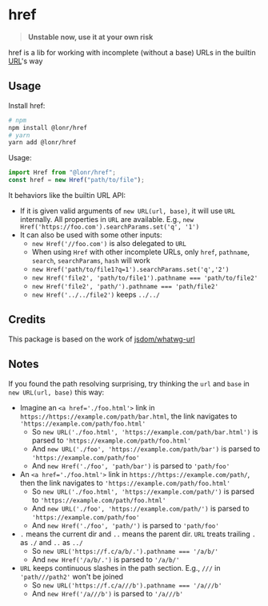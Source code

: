# href

> **Unstable now, use it at your own risk**

href is a lib for working with incomplete (without a base) URLs in the builtin [URL](https://developer.mozilla.org/en-US/docs/Web/API/URL)'s way

## Usage

Install href:

```bash
# npm
npm install @lonr/href
# yarn
yarn add @lonr/href
```

Usage:

```js
import Href from "@lonr/href";
const href = new Href("path/to/file");
```

It behaviors like the builtin URL API:

- If it is given valid arguments of `new URL(url, base)`, it will use `URL` internally. All properties in `URL` are available. E.g., `new Href('https://foo.com').searchParams.set('q', '1')`
- It can also be used with some other inputs:
  - `new Href('//foo.com')` is also delegated to `URL`
  - When using `Href` with other incomplete URLs, only `href`, `pathname`, `search`, `searchParams`, `hash` will work
  - `new Href('path/to/file1?q=1').searchParams.set('q','2')`
  - `new Href('file2', 'path/to/file1').pathname === 'path/to/file2'`
  - `new Href('file2', 'path/').pathname === 'path/file2'`
  - `new Href('../../file2')` keeps `../../`

## Credits

This package is based on the work of [jsdom/whatwg-url](https://github.com/jsdom/whatwg-url)

## Notes

If you found the path resolving surprising, try thinking the `url` and `base` in `new URL(url, base)` this way:

- Imagine an `<a href='./foo.html'>` link in `https://https://example.com/path/bar.html`, the link navigates to `'https://example.com/path/foo.html'`
  - So `new URL('./foo.html', 'https://example.com/path/bar.html')` is parsed to `'https://example.com/path/foo.html'`
  - And `new URL('./foo', 'https://example.com/path/bar')` is parsed to `'https://example.com/path/foo'`
  - And `new Href('./foo', 'path/bar')` is parsed to `'path/foo'`
- An `<a href='./foo.html'>` link in `https://https://example.com/path/`, then the link navigates to `'https://example.com/path/foo.html'`
  - So `new URL('./foo.html', 'https://example.com/path/')` is parsed to `'https://example.com/path/foo.html'`
  - And `new URL('./foo', 'https://example.com/path/')` is parsed to `'https://example.com/path/foo'`
  - And `new Href('./foo', 'path/')` is parsed to `'path/foo'`
- `.` means the current dir and `..` means the parent dir. `URL` treats trailing `.` as `./` and `..` as `../`
  - So `new URL('https://f.c/a/b/.').pathname === '/a/b/'`
  - And `new Href('/a/b/.')` is parsed to `'/a/b/'`
- `URL` keeps continuous slashes in the path section. E.g., `///` in `'path///path2'` won't be joined
  - So `new URL('https://f.c/a///b').pathname === '/a///b'`
  - And `new Href('/a///b')` is parsed to `'/a///b'`
